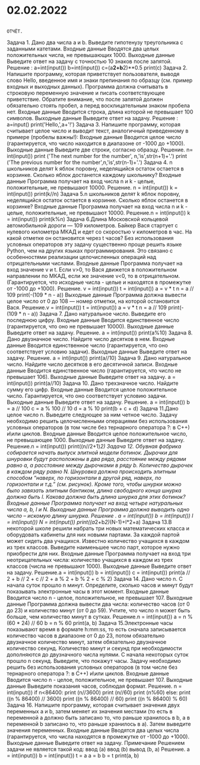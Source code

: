 # 02.02.2022
                                                                              ОТЧЁТ.
Задача 1. Дано два числа a и b. Выведите гипотенузу треугольника с заданными катетами.
Входные данные
Вводятся два целых положительных числа, не превышающих 1000.
Выходные данные
Выведите ответ на задачу с точностью 10 знаков после запятой. 
Решение : a=int(input())
b=int(input())
c=(a**2+b**2)**0.5
print(c)
Задача 2. Напишите программу, которая приветствует пользователя, выводя слово Hello, введенное имя и знаки препинания по образцу (см. пример входных и выходных данных). Программа должна считывать в строковую переменную значение и писать соответствующее приветствие. Обратите внимание, что после запятой должен обязательно стоять пробел, а перед восклицательным знаком пробела нет.
Входные данные
Вводится строка, длина которой не превышает 100 символов.
Выходные данные
Выведите ответ на задачу.
Решение : a=input()
print('Hello,',a+'!')
Задача 3. Напишите программу, которая считывает целое число и выводит текст, аналогичный приведенному в примере (пробелы важны!):
Входные данные
Вводится целое число (гарантируется, что число находится в диапазоне от -1000 до +1000).
Выходные данные
Выведите две строки, согласно образцу.
Решение. n= int(input())
print ('The next number for the number', n,'is',str(n+1)+'.')
print ('The previous number for the number',n,'is',str(n-1)+'.')
Задача 4. n  школьников делят k яблок поровну, неделящийся остаток остается в корзинке. Сколько яблок достанется каждому школьнику?
Входные данные
Программа получает на вход числа n и k - целые, положительные, не превышают 10000.
Решение. n = int(input())
k = int(input())
print(k//n)
Задача 5.n  школьников делят k яблок поровну, неделящийся остаток остается в корзинке. Сколько яблок останется в корзинке?
Входные данные
Программа получает на вход числа n и k - целые, положительные, не превышают 10000.
Решение.n = int(input())
k = int(input())
print(k%n)
Задача 6.Длина Московской кольцевой автомобильной дороги — 109 километров. Байкер Вася стартует с нулевого километра МКАД и едет со скоростью v километров в час. На какой отметке он остановится через t часов?
Без использования условных операторов эту задачу существенно проще решить языке Python, чем на других языках программирования. Это связано с особенностями реализации целочисленных операций над отрицательными числами.
Входные данные
Программа получает на вход значение v и t. Если v>0, то Вася движется в положительном направлении по МКАД, если же значение v<0, то в отрицательном. (Гарантируется, что исходные числа - целые и находятся в промежутке от -1000 до +1000).
Решение. v = int(input())
t = int(input())
a = v * t
n = a // 109
print(-(109 * n - a))
Выходные данные
Программа должна вывести целое число от 0 до 108 — номер отметки, на которой остановится Вася.
Решение.v = int(input())
t = int(input())
a = v * t
n = a // 109
print(-(109 * n - a))
Задача 7. Дано натуральное число. Выведите его последнюю цифру.
Входные данные
Вводится единственное число (гарантируется, что оно не превышает 10000).
Выходные данные
Выведите ответ на задачу.
Решение. a = int(input())
print(a%10)
Задача 8. Дано двузначное число. Найдите число десятков в нем.
Входные данные
Вводится единственное число (гарантируется, что оно соответствует условию задачи).
Выходные данные
Выведите ответ на задачу.
Решение. a = int(input())
print(a//10)
Задача 9. Дано натуральное число. Найдите число десятков в его десятичной записи.
Входные данные
Вводится единственное число (гарантируется, что число не превышает 106).
Выходные данные
Выведите ответ на задачу.
a = int(input())
print(a//10)
Задача 10. Дано трехзначное число. Найдите сумму его цифр.
Входные данные
Вводится целое положительное число. Гарантируется, что оно соответствует условию задачи.
Выходные данные
Выведите ответ на задачу.
Решение. a = int(input())
b = a // 100
c = a % 100 // 10
d = a % 10
print(b + c + d)
Задача 11.Дано целое число n. Выведите следующее за ним четное число.
Задачу необходимо решить целочисленными операциями без использования условных операторов (в том числе без тернарного оператора ?: в С++) и\или циклов.
Входные данные
Вводится целое положительное число, не превышающее 1000.
Выходные данные
Выведите ответ на задачу.
Решение.n = int(input())
print((n//2+1)*2)
Задача 12. Обувная фабрика собирается начать выпуск элитной модели ботинок. Дырочки для шнуровки будут расположены в два ряда, расстояние между рядами равно a, а расстояние между дырочками в ряду b. Количество дырочек в каждом ряду равно N. Шнуровка должна происходить элитным способом “наверх, по горизонтали в другой ряд, наверх, по горизонтали и т.д.” (см. рисунок). Кроме того, чтобы шнурки можно было завязать элитным бантиком, длина свободного конца шнурка должна быть l. Какова должна быть длина шнурка для этих ботинок?
Входные данные
Программа получает на вход четыре натуральных числа a, b, l и N.
Выходные данные
Программа должна выводить одно число – искомую длину шнурка. 
Решение . a = int(input())
b = int(input())
l = int(input())
N = int(input())
print((a*2+b*2)*(N-1)+l*2+a)
Задача 13.В некоторой школе решили набрать три новых математических класса и оборудовать кабинеты для них новыми партами. За каждой партой может сидеть два учащихся. Известно количество учащихся в каждом из трех классов. Выведите наименьшее число парт, которое нужно приобрести для них.
Входные данные
Программа получает на вход три неотрицательных числа: количество учащихся в каждом из трех классов (числа не превышают 1000).
Выходные данные
Выведите ответ на задачу.
Решение.a = int(input())
b = int(input())
c = int(input())
print(a // 2 + b // 2 + c // 2 + a % 2 + b % 2 + c % 2)
Задача 14. Дано число n. С начала суток прошло n минут. Определите, сколько часов и минут будут показывать электронные часы в этот момент.
Входные данные
Вводится число n - целое, положительное, не превышает 107.
Выходные данные
Программа должна вывести два числа: количество часов (от 0 до 23) и количество минут (от 0 до 59).
Учтите, что число n может быть больше, чем количество минут в сутках.
Решение.n = int(input())
a = n % (60 * 24) // 60
b = n % 60
print(a, b)
Задача 15.Электронные часы показывают время в формате h:mm:ss, то есть сначала записывается количество часов в диапазоне от 0 до 23, потом обязательно двузначное количество минут, затем обязательно двузначное количество секунд. Количество минут и секунд при необходимости дополняются до двузначного числа нулями.
С начала некоторых суток прошло n секунд. Выведите, что покажут часы. Задачу необходимо решить без использования условных операторов (в том числе без тернарного оператора ?: в С++) и\или циклов.
Входные данные
Вводится число n - целое, положительное, не превышает 107.
Выходные данные
Выведите показания часов, соблюдая формат.
Решение. n = int(input())
if n<86400:
    print (n//3600)
    print (n//60)
    print (n%60)
else:
    print ((n % 86400) // 3600)
    print ((n % 86400) // 60)
    print ((n % 86400) % 60)
Задача 16. Напишите программу, которая считывает значения двух переменных a и b, затем меняет их значения местами (то есть в переменной a должно быть записано то, что раньше хранилось в b, а в переменной b записано то, что раньше хранилось в a). Затем выведите значения переменных.
Входные данные
Вводятся два целых числа (гарантируется, что числа находятся в промежутке от -1000 до +1000).
Выходные данные
Выведите ответ на задачу.
Примечание
Решением задачи не является такой код:
ввод (a)
ввод (b)
вывод (b, a)
Решение. a = int(input())
b = int(input())
t = a
a = b
b = t
print(a, b)
